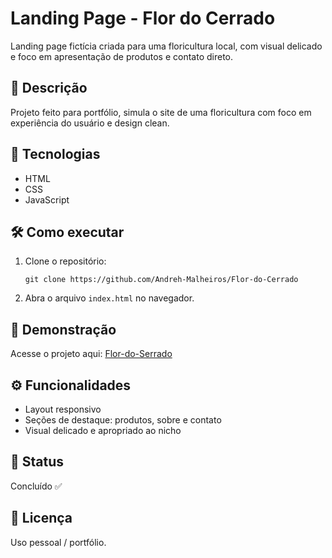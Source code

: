 # Landing Page - Flor do Cerrado

Landing page fictícia criada para uma floricultura local, com visual delicado e foco em apresentação de produtos e contato direto.

## 📌 Descrição

Projeto feito para portfólio, simula o site de uma floricultura com foco em experiência do usuário e design clean.

## 🚀 Tecnologias

- HTML
- CSS
- JavaScript

## 🛠 Como executar

1. Clone o repositório:
   ```
   git clone https://github.com/Andreh-Malheiros/Flor-do-Cerrado
   ```
2. Abra o arquivo `index.html` no navegador.

## 📸 Demonstração

Acesse o projeto aqui: [Flor-do-Serrado](https://andreh-malheiros.github.io/Flor-do-Cerrado/)

## ⚙️ Funcionalidades

- Layout responsivo
- Seções de destaque: produtos, sobre e contato
- Visual delicado e apropriado ao nicho

## 📄 Status

Concluído ✅

## 📝 Licença

Uso pessoal / portfólio.
